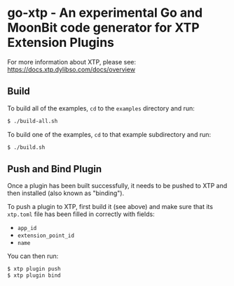 # go-xtp - An experimental Go and MoonBit code generator for XTP Extension Plugins

For more information about XTP, please see:
https://docs.xtp.dylibso.com/docs/overview

## Build

To build all of the examples, `cd` to the `examples` directory and run:

```bash
$ ./build-all.sh
```

To build one of the examples, `cd` to that example subdirectory and run:

```bash
$ ./build.sh
```

## Push and Bind Plugin

Once a plugin has been built successfully, it needs to be pushed to XTP
and then installed (also known as "binding").

To push a plugin to XTP, first build it (see above) and make sure that its
`xtp.toml` file has been filled in correctly with fields:

* `app_id`
* `extension_point_id`
* `name`

You can then run:

```bash
$ xtp plugin push
$ xtp plugin bind
```
